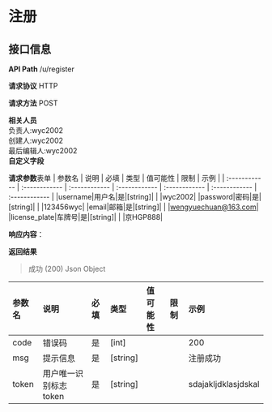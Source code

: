 # 注册
## 接口信息

**API Path**
/u/register

**请求协议**
HTTP

**请求方法**
POST

**相关人员**  
负责人:wyc2002  
创建人:wyc2002  
最后编辑人:wyc2002  
**自定义字段**  

**请求参数**表单
| 参数名 | 说明 | 必填 | 类型 | 值可能性 |  限制 | 示例 |
| :------------ | :------------ | :------------ | :------------ | :------------ | :------------ | :------------ |
|username|用户名|是|[string]| | |wyc2002|
|password|密码|是|[string]| | |123456wyc|
|email|邮箱|是|[string]| | |wengyuechuan@163.com|
|license_plate|车牌号|是|[string]| | |京HGP888|

**响应内容**：

**返回结果**
>成功 (200)
Json
Object

| 参数名  | 说明 | 必填 | 类型 | 值可能性 | 限制 | 示例 |
| :------------ | :------------ | :------------ | :------------ | :------------ | :------------ | :------------ |
|code|错误码|是|[int]| ||200|
|msg|提示信息|是|[string]| ||注册成功|
|token|用户唯一识别标志token|是|[string]| ||sdajakljdklasjdskal|
